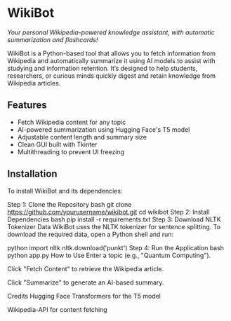 

# WikiBot  
*Your personal Wikipedia-powered knowledge assistant, with automatic summarization and flashcards!*

WikiBot is a Python-based tool that allows you to fetch information from Wikipedia and automatically summarize it using AI models to assist with studying and information retention. It’s designed to help students, researchers, or curious minds quickly digest and retain knowledge from Wikipedia articles.

##  Features

- Fetch Wikipedia content for any topic
- AI-powered summarization using Hugging Face's T5 model
- Adjustable content length and summary size
- Clean GUI built with Tkinter
- Multithreading to prevent UI freezing

## Installation

To install WikiBot and its dependencies:

Step 1: Clone the Repository
bash
git clone https://github.com/yourusername/wikibot.git
cd wikibot
Step 2: Install Dependencies
bash
pip install -r requirements.txt
Step 3: Download NLTK Tokenizer Data
WikiBot uses the NLTK tokenizer for sentence splitting. To download the required data, open a Python shell and run:

python
import nltk
nltk.download('punkt')
Step 4: Run the Application
bash
python app.py
How to Use
Enter a topic (e.g., "Quantum Computing").

Click "Fetch Content" to retrieve the Wikipedia article.

Click "Summarize" to generate an AI-based summary.

Credits
Hugging Face Transformers for the T5 model

Wikipedia-API for content fetching
